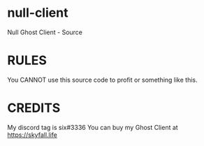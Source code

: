# null-client
Null Ghost Client - Source


# RULES
You CANNOT use this source code to profit or something like this.


# CREDITS
My discord tag is six#3336
You can buy my Ghost Client at https://skyfall.life
